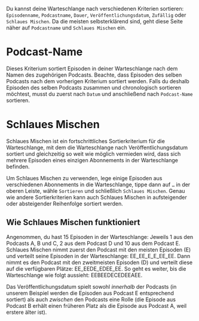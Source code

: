 Du kannst deine Warteschlange nach verschiedenen Kriterien sortieren: `Episodenname`, `Podcastname`, `Dauer`, `Veröffentlichungsdatum`, `Zufällig` oder `Schlaues Mischen`. Da die meisten selbsterklärend sind, geht diese Seite näher auf `Podcastname` und `Schlaues Mischen` ein.

# Podcast-Name

Dieses Kriterium sortiert Episoden in deiner Warteschlange nach dem Namen des zugehörigen Podcasts. Beachte, dass Episoden des selben Podcasts nach dem vorherigen Kriterium sortiert werden. Falls du deshalb Episoden des selben Podcasts zusammen und chronologisch sortieren möchtest, musst du zuerst nach `Datum` und anschließend nach `Podcast-Name` sortieren.

# Schlaues Mischen

Schlaues Mischen ist ein fortschrittliches Sortierkriterium für die Warteschlange, mit dem die Warteschlange nach Veröffentlichungsdatum sortiert und gleichzeitig so weit wie möglich vermieden wird, dass sich mehrere Episoden eines einzigen Abonnements in der Warteschlange befinden.

Um Schlaues Mischen zu verwenden, lege einige Episoden aus verschiedenen Abonnements in die Warteschlange, tippe dann auf `…` in der oberen Leiste, wähle `Sortieren` und schließlich `Schlaues Mischen`. Genau wie andere Sortierkriterien kann auch Schlaues Mischen in aufsteigender oder absteigender Reihenfolge sortiert werden.

## Wie Schlaues Mischen funktioniert

Angenommen, du hast 15 Episoden in der Warteschlange: Jeweils 1 aus den Podcasts A, B und C, 2 aus dem Podcast D und 10 aus dem Podcast E. Schlaues Mischen nimmt zuerst den Podcast mit den meisten Episoden (E) und verteilt seine Episoden in der Warteschlange: EE_EE_E_E_EE_EE. Dann nimmt es den Podcast mit den zweitmeisten Episoden (D) und verteilt diese auf die verfügbaren Plätze: EE_EEDE_EDEE_EE. So geht es weiter, bis die Warteschlange wie folgt aussieht: EEBEEDECEDEEAEE.

Das Veröffentlichungsdatum spielt sowohl *innerhalb* der Podcasts (in unserem Beispiel werden die Episoden aus Podcast E entsprechend sortiert) als auch *zwischen* den Podcasts eine Rolle (die Episode aus Podcast B erhält einen früheren Platz als die Episode aus Podcast A, weil erstere älter ist).
